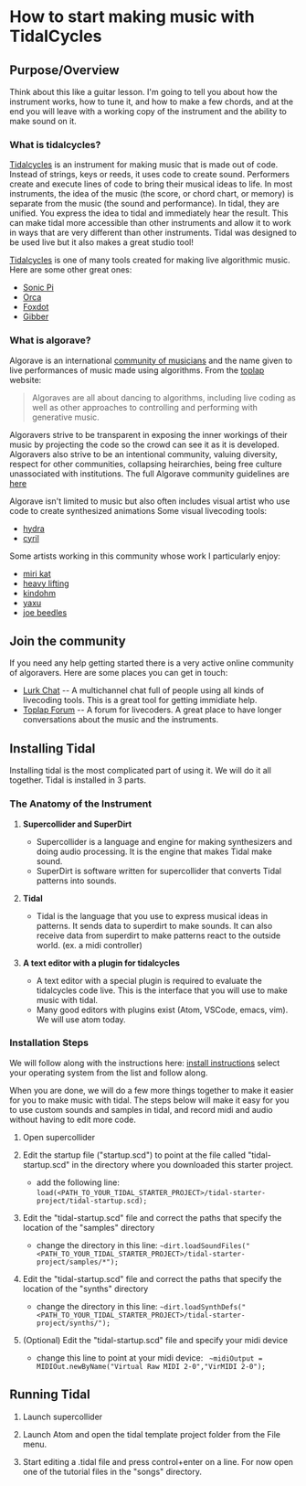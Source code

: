 # How to start making music with TidalCycles

## Purpose/Overview
Think about this like a guitar lesson. I'm going to tell you about how the instrument works, how to tune it,
and how to make a few chords, and at the end you will leave with a working copy of the instrument and the ability to make sound on it.


### What is tidalcycles?
[Tidalcycles](https://tidalcycles.org/index.php/Welcome) is an instrument for making music that is made out of code. Instead of strings, keys or reeds, it uses code to create sound.
Performers create and execute lines of code to bring their musical ideas to life. In most instruments, the idea of the music (the score, or chord chart, or memory) is separate from the music (the sound and performance). In tidal, they are unified. You express the idea to tidal and immediately hear the result. This can make tidal more accessible than other instruments and allow it to work in ways that are very different than other instruments.
Tidal was designed to be used live but it also makes a great studio tool!

[Tidalcycles](https://tidalcycles.org/index.php/Welcome) is one of many tools created for making live algorithmic music. Here are some other great ones: 
* [Sonic Pi](https://sonic-pi.net/)
* [Orca](https://github.com/hundredrabbits/Orca)
* [Foxdot](http://foxdot.org/)
* [Gibber](https://gibber.cc/)

### What is algorave?
Algorave is an international [community of musicians](https://algorave.com/) and the name given to live performances of music made using algorithms.
From the [toplap](https://toplap.org/algorave/) website:

> Algoraves are all about dancing to algorithms, including live coding as well as other approaches to controlling and performing  with generative music.

Algoravers strive to be transparent in exposing the inner workings of their music by projecting the code so the crowd can see it as it is developed.
Algoravers also strive to be an intentional community, valuing diversity, respect for other communities, collapsing heirarchies, being free culture unassociated with institutions.
The full Algorave community guidelines are [here](https://github.com/Algorave/guidelines/blob/master/README_en.md)

Algorave isn't limited to music but also often includes visual artist who use code to create synthesized animations
Some visual livecoding tools:
* [hydra](https://hydra-editor-v1.glitch.me/)
* [cyril](http://cyrilcode.com/)

Some artists working in this community whose work I particularly enjoy:
* [miri kat](https://mirikat.github.io/)
* [heavy lifting](https://heavy-lifting.github.io/)
* [kindohm](https://kindohm.bandcamp.com/album/risc-chip)
* [yaxu](https://computerclub.bandcamp.com/album/peak-cut)
* [joe beedles](https://www.youtube.com/watch?v=bRQQwX5vyik&t=1503s)

## Join the community

If you need any help getting started there is a very active online community of algoravers. Here are some places you can get in touch:
* [Lurk Chat](https://tidalcycles.org/index.php/Welcome) -- A multichannel chat full of people using all kinds of livecoding tools. This is a great tool for getting immidiate help.
* [Toplap Forum](https://toplap.lurk.org/) -- A forum for livecoders. A great place to have longer conversations about the music and the instruments.

## Installing Tidal

Installing tidal is the most complicated part of using it. We will do it all together.
Tidal is installed in 3 parts.

### The Anatomy of the Instrument

1. __Supercollider and SuperDirt__
   * Supercollider is a language and engine for making synthesizers and doing audio processing. It is the engine that makes Tidal make sound.
   * SuperDirt is software written for supercollider that converts Tidal patterns into sounds.

1. __Tidal__
   * Tidal is the language that you use to express musical ideas in patterns. It sends data to superdirt to make sounds. It can also receive data from superdirt to make patterns react to the outside world. (ex. a midi controller)

1. __A text editor with a plugin for tidalcycles__
   * A text editor with a special plugin is required to evaluate the tidalcycles code live. This is the interface that you will use to make music with tidal.
   * Many good editors with plugins exist (Atom, VSCode, emacs, vim). We will use atom today.

### Installation Steps
We will follow along with the instructions here: [install instructions](https://tidalcycles.org/index.php/Installation)
select your operating system from the list and follow along.

When you are done, we will do a few more things together to make it easier for you to make music with tidal. The steps below will make it easy for you to use custom sounds and samples in tidal, and record midi and audio without having to edit more code.

1. Open supercollider

1. Edit the startup file ("startup.scd") to point at the file called "tidal-startup.scd" in the directory where you downloaded this starter project.
   * add the following line: ``` load(<PATH_TO_YOUR_TIDAL_STARTER_PROJECT>/tidal-starter-project/tidal-startup.scd); ```

1. Edit the "tidal-startup.scd" file and correct the paths that specify the location of the "samples" directory
   * change the directory in this line: ```~dirt.loadSoundFiles("<PATH_TO_YOUR_TIDAL_STARTER_PROJECT>/tidal-starter-project/samples/*");```
   
1. Edit the "tidal-startup.scd" file and correct the paths that specify the location of the "synths" directory
   * change the directory in this line: ```~dirt.loadSynthDefs("<PATH_TO_YOUR_TIDAL_STARTER_PROJECT>/tidal-starter-project/synths/");```
   
1. (Optional) Edit the "tidal-startup.scd" file and specify your midi device
   * change this line to point at your midi device: ```	~midiOutput = MIDIOut.newByName("Virtual Raw MIDI 2-0","VirMIDI 2-0");```

## Running Tidal

1. Launch supercollider

1. Launch Atom and open the tidal template project folder from the File menu.

1. Start editing a .tidal file and press control+enter on a line. For now open one of the tutorial files in the "songs" directory.
